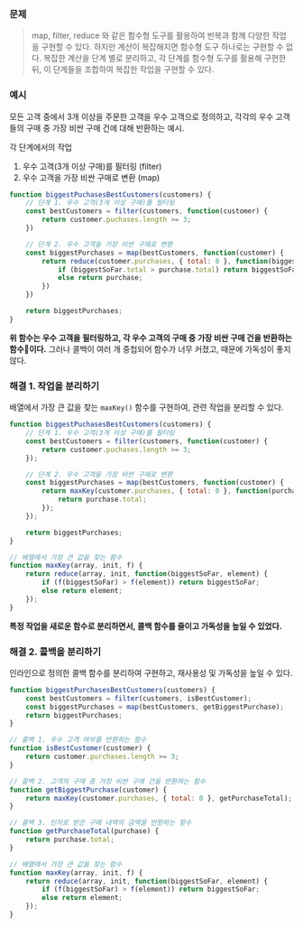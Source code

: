 ### 문제

> map, filter, reduce 와 같은 함수형 도구를 활용하여 반복과 함께 다양한 작업을 구현할 수 있다.
> 하지만 계산이 복잡해지면 함수형 도구 하나로는 구현할 수 없다.
> 복잡한 계산을 단계 별로 분리하고, 각 단계를 함수형 도구를 활용해 구현한 뒤, 이 단계들을 조합하여 복잡한 작업을 구현할 수 있다.

### 예시

모든 고객 중에서 3개 이상을 주문한 고객을 우수 고객으로 정의하고, 각각의 우수 고객들의 구매 중 가장 비싼 구매 건에 대해 반환하는 예시.

각 단계에서의 작업
1. 우수 고객(3개 이상 구매)를 필터링 (filter)
2. 우수 고객을 가장 비싼 구매로 변환 (map)

```javascript
function biggestPuchasesBestCustomers(customers) {
	// 단계 1. 우수 고객(3개 이상 구매)를 필터링
	const bestCustomers = filter(customers, function(customer) {
		return customer.puchases.length >= 3;
	})

	// 단계 2. 우수 고객을 가장 비싼 구매로 변환
	const biggestPurchases = map(bestCustomers, function(customer) {
		return reduce(customer.purchases, { total: 0 }, function(biggestSoFar, purchase) {
			if (biggestSoFar.total > purchase.total) return biggestSoFar;
			else return purchase;
		})
	})

	return biggestPurchases;
}
```

**위 함수는 우수 고객을 필터링하고, 각 우수 고객의 구매 중 가장 비싼 구매 건을 반환하는 함수이다.**
그러나 콜백이 여러 개 중첩되어 함수가 너무 커졌고, 때문에 가독성이 좋지 않다.

### 해결 1. 작업을 분리하기

배열에서 가장 큰 값을 찾는 `maxKey()` 함수를 구현하여, 관련 작업을 분리할 수 있다.

```javascript
function biggestPuchasesBestCustomers(customers) {
	// 단계 1. 우수 고객(3개 이상 구매)를 필터링
	const bestCustomers = filter(customers, function(customer) {
		return customer.puchases.length >= 3;
	});

	// 단계 2. 우수 고객을 가장 비싼 구매로 변환
	const biggestPurchases = map(bestCustomers, function(customer) {
		return maxKey(customer.purchases, { total: 0 }, function(purchase) {
			return purchase.total;
		});
	});

	return biggestPurchases;
}

// 배열에서 가장 큰 값을 찾는 함수
function maxKey(array, init, f) {
	return reduce(array, init, function(biggestSoFar, element) {
		if (f(biggestSoFar) > f(element)) return biggestSoFar;
		else return element;
	});
}
```

**특정 작업을 새로운 함수로 분리하면서, 콜백 함수를 줄이고 가독성을 높일 수 있었다.**

### 해결 2. 콜백을 분리하기

인라인으로 정의한 콜백 함수를 분리하여 구현하고, 재사용성 및 가독성을 높일 수 있다.

```javascript
function biggestPurchasesBestCustomers(customers) {
	const bestCustomers = filter(customers, isBestCustomer);
	const biggestPurchases = map(bestCustomers, getBiggestPurchase);
	return biggestPurchases;
}

// 콜백 1. 우수 고객 여부를 반환하는 함수
function isBestCustomer(customer) {
	return customer.purchases.length >= 3;
}

// 콜백 2. 고객의 구매 중 가장 비싼 구매 건을 반환하는 함수
function getBiggestPurchase(customer) {
	return maxKey(customer.purchases, { total: 0 }, getPurchaseTotal);
}

// 콜백 3. 인자로 받은 구매 내역의 금액을 반환하는 함수
function getPurchaseTotal(purchase) {
	return purchase.total;
}

// 배열에서 가장 큰 값을 찾는 함수
function maxKey(array, init, f) {
	return reduce(array, init, function(biggestSoFar, element) {
		if (f(biggestSoFar) > f(element)) return biggestSoFar;
		else return element;
	});
}
```